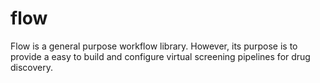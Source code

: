 # flow
Flow is a general purpose workflow library. However, its purpose is to provide a easy to build and configure virtual screening pipelines for drug discovery.
